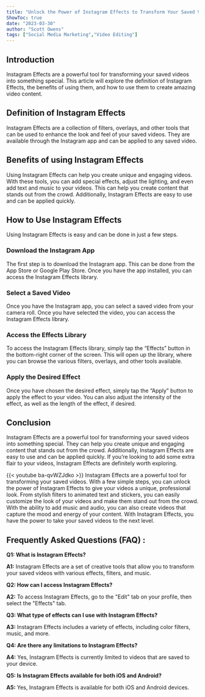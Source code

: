 ```yaml
---
title: "Unlock the Power of Instagram Effects to Transform Your Saved Videos!"
ShowToc: true 
date: "2023-03-30"
author: "Scott Owens" 
tags: ["Social Media Marketing","Video Editing"]
---
```

## Introduction

Instagram Effects are a powerful tool for transforming your saved videos into something special. This article will explore the definition of Instagram Effects, the benefits of using them, and how to use them to create amazing video content.

## Definition of Instagram Effects

Instagram Effects are a collection of filters, overlays, and other tools that can be used to enhance the look and feel of your saved videos. They are available through the Instagram app and can be applied to any saved video.

## Benefits of using Instagram Effects

Using Instagram Effects can help you create unique and engaging videos. With these tools, you can add special effects, adjust the lighting, and even add text and music to your videos. This can help you create content that stands out from the crowd. Additionally, Instagram Effects are easy to use and can be applied quickly.

## How to Use Instagram Effects

Using Instagram Effects is easy and can be done in just a few steps.

### Download the Instagram App

The first step is to download the Instagram app. This can be done from the App Store or Google Play Store. Once you have the app installed, you can access the Instagram Effects library.

### Select a Saved Video

Once you have the Instagram app, you can select a saved video from your camera roll. Once you have selected the video, you can access the Instagram Effects library.

### Access the Effects Library

To access the Instagram Effects library, simply tap the “Effects” button in the bottom-right corner of the screen. This will open up the library, where you can browse the various filters, overlays, and other tools available.

### Apply the Desired Effect

Once you have chosen the desired effect, simply tap the “Apply” button to apply the effect to your video. You can also adjust the intensity of the effect, as well as the length of the effect, if desired.

## Conclusion

Instagram Effects are a powerful tool for transforming your saved videos into something special. They can help you create unique and engaging content that stands out from the crowd. Additionally, Instagram Effects are easy to use and can be applied quickly. If you’re looking to add some extra flair to your videos, Instagram Effects are definitely worth exploring.

{{< youtube ba-qvWZJdko >}} 
Instagram Effects are a powerful tool for transforming your saved videos. With a few simple steps, you can unlock the power of Instagram Effects to give your videos a unique, professional look. From stylish filters to animated text and stickers, you can easily customize the look of your videos and make them stand out from the crowd. With the ability to add music and audio, you can also create videos that capture the mood and energy of your content. With Instagram Effects, you have the power to take your saved videos to the next level.

## Frequently Asked Questions (FAQ) :
**Q1: What is Instagram Effects?**

**A1:** Instagram Effects are a set of creative tools that allow you to transform your saved videos with various effects, filters, and music. 

**Q2: How can I access Instagram Effects?**

**A2:** To access Instagram Effects, go to the "Edit" tab on your profile, then select the "Effects" tab. 

**Q3: What type of effects can I use with Instagram Effects?**

**A3:** Instagram Effects includes a variety of effects, including color filters, music, and more. 

**Q4: Are there any limitations to Instagram Effects?**

**A4:** Yes, Instagram Effects is currently limited to videos that are saved to your device. 

**Q5: Is Instagram Effects available for both iOS and Android?**

**A5:** Yes, Instagram Effects is available for both iOS and Android devices.


